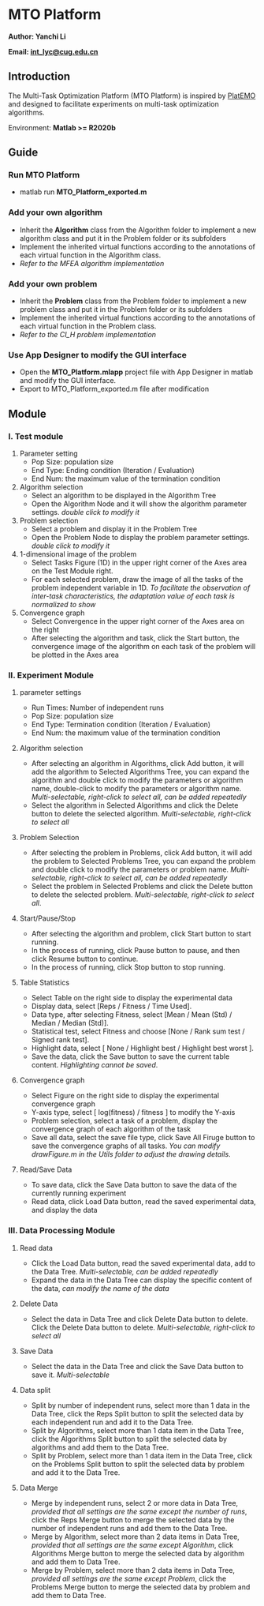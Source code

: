 # MTO Platform

**Author: Yanchi Li**

**Email: int_lyc@cug.edu.cn**

## Introduction

The Multi-Task Optimization Platform (MTO Platform) is inspired by [PlatEMO](https://github.com/BIMK/PlatEMO) and designed to facilitate experiments on multi-task optimization algorithms.

Environment: **Matlab >= R2020b**


## Guide

### Run MTO Platform

- matlab run **MTO_Platform_exported.m**

### Add your own algorithm

- Inherit the **Algorithm** class from the Algorithm folder to implement a new algorithm class and put it in the Problem folder or its subfolders
- Implement the inherited virtual functions according to the annotations of each virtual function in the Algorithm class.
- *Refer to the MFEA algorithm implementation*

### Add your own problem

- Inherit the **Problem** class from the Problem folder to implement a new problem class and put it in the Problem folder or its subfolders
- Implement the inherited virtual functions according to the annotations of each virtual function in the Problem class.
- *Refer to the CI_H problem implementation*

### Use App Designer to modify the GUI interface

- Open the **MTO_Platform.mlapp** project file with App Designer in matlab and modify the GUI interface.
- Export to MTO_Platform_exported.m file after modification


## Module

### I. Test module

1. Parameter setting
    - Pop Size: population size
    - End Type: Ending condition (Iteration / Evaluation)
    - End Num: the maximum value of the termination condition
2. Algorithm selection
    - Select an algorithm to be displayed in the Algorithm Tree
    - Open the Algorithm Node and it will show the algorithm parameter settings. *double click to modify it*
3. Problem selection
    - Select a problem and display it in the Problem Tree
    - Open the Problem Node to display the problem parameter settings. *double click to modify it*
4. 1-dimensional image of the problem
    - Select Tasks Figure (1D) in the upper right corner of the Axes area on the Test Module right.
    - For each selected problem, draw the image of all the tasks of the problem independent variable in 1D. *To facilitate the observation of inter-task characteristics, the adaptation value of each task is normalized to show*
5. Convergence graph
    - Select Convergence in the upper right corner of the Axes area on the right
    - After selecting the algorithm and task, click the Start button, the convergence image of the algorithm on each task of the problem will be plotted in the Axes area

### II. Experiment Module

1. parameter settings
    - Run Times: Number of independent runs
    - Pop Size: population size
    - End Type: Termination condition (Iteration / Evaluation)
    - End Num: the maximum value of the termination condition 

2. Algorithm selection
    - After selecting an algorithm in Algorithms, click Add button, it will add the algorithm to Selected Algorithms Tree, you can expand the algorithm and double click to modify the parameters or algorithm name, double-click to modify the parameters or algorithm name. *Multi-selectable, right-click to select all, can be added repeatedly*
    - Select the algorithm in Selected Algorithms and click the Delete button to delete the selected algorithm. *Multi-selectable, right-click to select all*

3. Problem Selection
    - After selecting the problem in Problems, click Add button, it will add the problem to Selected Problems Tree, you can expand the problem and double click to modify the parameters or problem name.  *Multi-selectable, right-click to select all, can be added repeatedly*
    - Select the problem in Selected Problems and click the Delete button to delete the selected problem. *Multi-selectable, right-click to select all*. 

4. Start/Pause/Stop
    - After selecting the algorithm and problem, click Start button to start running.
    - In the process of running, click Pause button to pause, and then click Resume button to continue.
    - In the process of running, click Stop button to stop running.
  
5. Table Statistics
    - Select Table on the right side to display the experimental data
    - Display data, select [Reps / Fitness / Time Used].
    - Data type, after selecting Fitness, select [Mean / Mean (Std) / Median / Median (Std)].
    - Statistical test, select Fitness and choose [None / Rank sum test / Signed rank test].
    - Highlight data, select [ None / Highlight best / Highlight best worst ].
    - Save the data, click the Save button to save the current table content. *Highlighting cannot be saved*.

6. Convergence graph
    - Select Figure on the right side to display the experimental convergence graph
    - Y-axis type, select [ log(fitness) / fitness ] to modify the Y-axis
    - Problem selection, select a task of a problem, display the convergence graph of each algorithm of the task
    - Save all data, select the save file type, click Save All Firuge button to save the convergence graphs of all tasks. *You can modify drawFigure.m in the Utils folder to adjust the drawing details*.

7. Read/Save Data
    - To save data, click the Save Data button to save the data of the currently running experiment
    - Read data, click Load Data button, read the saved experimental data, and display the data


### III. Data Processing Module

1. Read data
    - Click the Load Data button, read the saved experimental data, add to the Data Tree. *Multi-selectable, can be added repeatedly*
    - Expand the data in the Data Tree can display the specific content of the data, *can modify the name of the data*

2. Delete Data
    - Select the data in Data Tree and click Delete Data button to delete. Click the Delete Data button to delete. *Multi-selectable, right-click to select all*

3. Save Data
    - Select the data in the Data Tree and click the Save Data button to save it. *Multi-selectable*

4. Data split
    - Split by number of independent runs, select more than 1 data in the Data Tree, click the Reps Split button to split the selected data by each independent run and add it to the Data Tree.
    - Split by Algorithms, select more than 1 data item in the Data Tree, click the Algorithms Split button to split the selected data by algorithms and add them to the Data Tree.
    - Split by Problem, select more than 1 data item in the Data Tree, click on the Problems Split button to split the selected data by problem and add it to the Data Tree.

5. Data Merge
    - Merge by independent runs, select 2 or more data in Data Tree, *provided that all settings are the same except the number of runs*, click the Reps Merge button to merge the selected data by the number of independent runs and add them to the Data Tree.
    - Merge by Algorithm, select more than 2 data items in Data Tree, *provided that all settings are the same except Algorithm*, click Algorithms Merge button to merge the selected data by algorithm and add them to Data Tree.
    - Merge by Problem, select more than 2 data items in Data Tree, *provided all settings are the same except Problem*, click the Problems Merge button to merge the selected data by problem and add them to Data Tree.